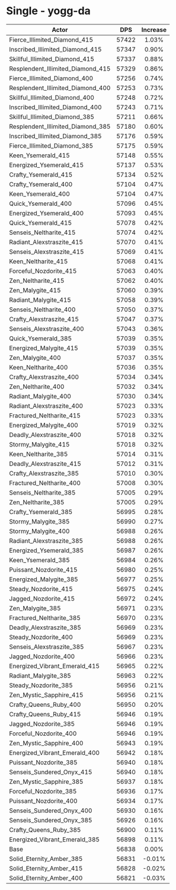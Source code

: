 # Single - yogg-da
| Actor | DPS | Increase |
|---|:---:|:---:|
|Fierce_Illimited_Diamond_415|57422|1.03%|
|Inscribed_Illimited_Diamond_415|57347|0.90%|
|Skillful_Illimited_Diamond_415|57337|0.88%|
|Resplendent_Illimited_Diamond_415|57329|0.86%|
|Fierce_Illimited_Diamond_400|57256|0.74%|
|Resplendent_Illimited_Diamond_400|57253|0.73%|
|Skillful_Illimited_Diamond_400|57248|0.72%|
|Inscribed_Illimited_Diamond_400|57243|0.71%|
|Skillful_Illimited_Diamond_385|57211|0.66%|
|Resplendent_Illimited_Diamond_385|57180|0.60%|
|Inscribed_Illimited_Diamond_385|57176|0.59%|
|Fierce_Illimited_Diamond_385|57175|0.59%|
|Keen_Ysemerald_415|57148|0.55%|
|Energized_Ysemerald_415|57137|0.53%|
|Crafty_Ysemerald_415|57134|0.52%|
|Crafty_Ysemerald_400|57104|0.47%|
|Keen_Ysemerald_400|57104|0.47%|
|Quick_Ysemerald_400|57096|0.45%|
|Energized_Ysemerald_400|57093|0.45%|
|Quick_Ysemerald_415|57078|0.42%|
|Senseis_Neltharite_415|57074|0.42%|
|Radiant_Alexstraszite_415|57070|0.41%|
|Senseis_Alexstraszite_415|57069|0.41%|
|Keen_Neltharite_415|57068|0.41%|
|Forceful_Nozdorite_415|57063|0.40%|
|Zen_Neltharite_415|57062|0.40%|
|Zen_Malygite_415|57060|0.39%|
|Radiant_Malygite_415|57058|0.39%|
|Senseis_Neltharite_400|57050|0.37%|
|Crafty_Alexstraszite_415|57047|0.37%|
|Senseis_Alexstraszite_400|57043|0.36%|
|Quick_Ysemerald_385|57039|0.35%|
|Energized_Malygite_415|57039|0.35%|
|Zen_Malygite_400|57037|0.35%|
|Keen_Neltharite_400|57036|0.35%|
|Crafty_Alexstraszite_400|57034|0.34%|
|Zen_Neltharite_400|57032|0.34%|
|Radiant_Malygite_400|57030|0.34%|
|Radiant_Alexstraszite_400|57023|0.33%|
|Fractured_Neltharite_415|57023|0.33%|
|Energized_Malygite_400|57019|0.32%|
|Deadly_Alexstraszite_400|57018|0.32%|
|Stormy_Malygite_415|57018|0.32%|
|Keen_Neltharite_385|57014|0.31%|
|Deadly_Alexstraszite_415|57012|0.31%|
|Crafty_Alexstraszite_385|57010|0.30%|
|Fractured_Neltharite_400|57008|0.30%|
|Senseis_Neltharite_385|57005|0.29%|
|Zen_Neltharite_385|57005|0.29%|
|Crafty_Ysemerald_385|56995|0.28%|
|Stormy_Malygite_385|56990|0.27%|
|Stormy_Malygite_400|56988|0.26%|
|Radiant_Alexstraszite_385|56988|0.26%|
|Energized_Ysemerald_385|56987|0.26%|
|Keen_Ysemerald_385|56984|0.26%|
|Puissant_Nozdorite_415|56980|0.25%|
|Energized_Malygite_385|56977|0.25%|
|Steady_Nozdorite_415|56975|0.24%|
|Jagged_Nozdorite_415|56972|0.24%|
|Zen_Malygite_385|56971|0.23%|
|Fractured_Neltharite_385|56970|0.23%|
|Deadly_Alexstraszite_385|56969|0.23%|
|Steady_Nozdorite_400|56969|0.23%|
|Senseis_Alexstraszite_385|56967|0.23%|
|Jagged_Nozdorite_400|56966|0.23%|
|Energized_Vibrant_Emerald_415|56965|0.22%|
|Radiant_Malygite_385|56963|0.22%|
|Steady_Nozdorite_385|56956|0.21%|
|Zen_Mystic_Sapphire_415|56956|0.21%|
|Crafty_Queens_Ruby_400|56950|0.20%|
|Crafty_Queens_Ruby_415|56946|0.19%|
|Jagged_Nozdorite_385|56946|0.19%|
|Forceful_Nozdorite_400|56946|0.19%|
|Zen_Mystic_Sapphire_400|56943|0.19%|
|Energized_Vibrant_Emerald_400|56942|0.18%|
|Puissant_Nozdorite_385|56940|0.18%|
|Senseis_Sundered_Onyx_415|56940|0.18%|
|Zen_Mystic_Sapphire_385|56937|0.18%|
|Forceful_Nozdorite_385|56936|0.17%|
|Puissant_Nozdorite_400|56934|0.17%|
|Senseis_Sundered_Onyx_400|56930|0.16%|
|Senseis_Sundered_Onyx_385|56926|0.16%|
|Crafty_Queens_Ruby_385|56900|0.11%|
|Energized_Vibrant_Emerald_385|56898|0.11%|
|Base|56838|0.00%|
|Solid_Eternity_Amber_385|56831|-0.01%|
|Solid_Eternity_Amber_415|56828|-0.02%|
|Solid_Eternity_Amber_400|56821|-0.03%|
